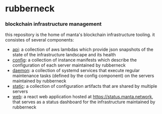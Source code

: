 # rubberneck
### blockchain infrastructure management

this repository is the home of manta's blockchain infrastructure tooling. it consistes of several components:

- [api](https://github.com/Manta-Network/rubberneck/tree/main/api): a collection of aws lambdas which provide json snapshots of the state of the infrastructure landscape and its health
- [config](https://github.com/Manta-Network/rubberneck/tree/main/config): a collection of instance manifests which describe the configuration of each server maintained by rubberneck
- [daemon](https://github.com/Manta-Network/rubberneck/tree/main/daemon): a collection of systemd services that execute regular maintenance tasks (defined by the config component) on the servers maintained by rubberneck
- [static](https://github.com/Manta-Network/rubberneck/tree/main/static): a collection of configuration artifacts that are shared by multiple servers
- [web](https://github.com/Manta-Network/rubberneck/tree/main/web): a react web application hosted at https://status.manta.network, that serves as a status dashboard for the infrastructure maintained by rubberneck
